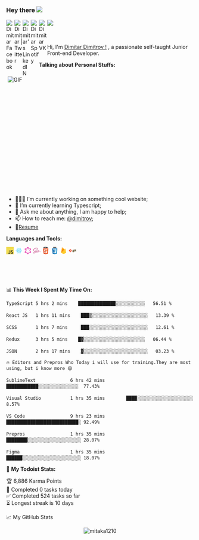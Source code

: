 ### Hey there <img src="https://media.giphy.com/media/hvRJCLFzcasrR4ia7z/giphy.gif" width="25px">

<a href="https://www.facebook.com/mitaka1210">
  <img align="left" alt="Dimitar Facebook" width="22px" src="https://raw.githubusercontent.com/peterthehan/peterthehan/master/assets/facebook.svg" />
</a>

<a href="https://twitter.com/dimitar1201">
  <img align="left" alt="Dimitar | Twitter" width="22px" src="https://raw.githubusercontent.com/peterthehan/peterthehan/master/assets/twitter.svg" />
</a>
<a href="https://www.linkedin.com/in/dimitar-dimitrov1201/">
  <img align="left" alt="Dimitar's LinkedIN" width="22px" src="https://raw.githubusercontent.com/peterthehan/peterthehan/master/assets/linkedin.svg" />
</a>
<a href="https://open.spotify.com/user/31tqzx7tc5hrjhoywb5ua2tahtsu">
  <img align="left" alt="Dimitar Spotify" width="22px" src="https://raw.githubusercontent.com/peterthehan/peterthehan/master/assets/spotify.svg" />
</a>

<a href="https://vk.com/mitaka1210">
<img align="left" alt="Dimitar VK" width="22px" src="https://img.icons8.com/color/48/000000/vk-circled.png"/>

</a>

![](https://visitor-badge.glitch.me/badge?page_id=mitaka1210.mitaka1210)

<br />

Hi, I'm [Dimitar Dimitrov !](https://mitaka1210.github.io/Personal-Portfolio--2/) , a passionate self-taught Junior Front-end Developer.

  <img align="right" alt="GIF" src="https://github.com/abhisheknaiidu/abhisheknaiidu/blob/master/code.gif?raw=true" width="500" height="320" />
  
**Talking about Personal Stuffs:**

- 👨🏽‍💻 I’m currently working on something cool website;
- 🌱 I’m currently learning Typescript;
- 💬 Ask me about anything, I am happy to help;
- 📫 How to reach me: [@dimitrov](https://twitter.com/dimitar1201);
- 📝[Resume](https://drive.google.com/file/d/1pbvbTeT5D2Vz_jI37154UGK0b26drHnA/view?usp=sharing)

**Languages and Tools:**

<div>
<code><img height="20" src="https://raw.githubusercontent.com/github/explore/80688e429a7d4ef2fca1e82350fe8e3517d3494d/topics/javascript/javascript.png"></code>
<code><img height="20" src="https://raw.githubusercontent.com/github/explore/80688e429a7d4ef2fca1e82350fe8e3517d3494d/topics/react/react.png"></code>
<code><img height="20" src="https://raw.githubusercontent.com/github/explore/5c058a388828bb5fde0bcafd4bc867b5bb3f26f3/topics/graphql/graphql.png"></code>
<code><img height="20" src="https://raw.githubusercontent.com/github/explore/80688e429a7d4ef2fca1e82350fe8e3517d3494d/topics/sass/sass.png"></code>
<code><img height="20" src="https://raw.githubusercontent.com/github/explore/80688e429a7d4ef2fca1e82350fe8e3517d3494d/topics/html/html.png"></code>
<code><img height="20" src="https://raw.githubusercontent.com/github/explore/80688e429a7d4ef2fca1e82350fe8e3517d3494d/topics/css/css.png"></code>
<code><img height="20" src="https://raw.githubusercontent.com/github/explore/80688e429a7d4ef2fca1e82350fe8e3517d3494d/topics/firebase/firebase.png"></code>
<code><img height="20" src="https://raw.githubusercontent.com/github/explore/80688e429a7d4ef2fca1e82350fe8e3517d3494d/topics/git/git.png"></code>

</div>

<br/>
<br/>
<br/>
<br/>


<!--START_SECTION:waka-->
📊 **This Week I Spent My Time On:**
```text
TypeScript 5 hrs 2 mins    ██████████████░░░░░░░░░░░   56.51 %

React JS   1 hrs 11 mins    ███▒░░░░░░░░░░░░░░░░░░░░░   13.39 %

SCSS       1 hrs 7 mins     ███░░░░░░░░░░░░░░░░░░░░░░   12.61 %

Redux      3 hrs 5 mins    █▓░░░░░░░░░░░░░░░░░░░░░░░   06.44 %

JSON       2 hrs 17 mins    ▓░░░░░░░░░░░░░░░░░░░░░░░░   03.23 %
```

<!--END_SECTION:waka-->

```text
🔥 Editors and Prepros Who Today i will use for training.They are most using, but i know more 😄

SublimeText             6 hrs 42 mins        ████████████░░░░░░░░░░░░░░░  77.43%

Visual Studio           1 hrs 35 mins        ████░░░░░░░░░░░░░░░░░░░░░    8.57%

VS Code                 9 hrs 23 mins        ███████████████████████████░ 92.49%

Prepros                 1 hrs 35 mins        ████████░░░░░░░░░░░░░░░░░░░░ 28.07%

Figma                   1 hrs 35 mins        ██████░░░░░░░░░░░░░░░░░░░░░░ 18.07%
```

🚧 **My Todoist Stats:**

<!-- TODO-IST:START -->

🏆 6,886 Karma Points  
🌸 Completed 0 tasks today  
✅ Completed 524 tasks so far  
⏳ Longest streak is 10 days

<!-- TODO-IST:END -->

📈 My GitHub Stats

<p align="center"> <img src="https://github-readme-stats.vercel.app/api?username=mitaka1210&show_icons=true&theme=gotham" alt="mitaka1210" />
